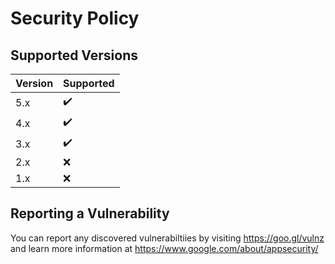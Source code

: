 # Security Policy

## Supported Versions

| Version | Supported          |
| ------- |--------------------|
| 5.x   | :heavy_check_mark: |
| 4.x   | :heavy_check_mark: |
| 3.x   | :heavy_check_mark: |
| 2.x   | :x:                |
| 1.x | :x:                |

## Reporting a Vulnerability

You can report any discovered vulnerabiltiies by visiting https://goo.gl/vulnz and learn more information at https://www.google.com/about/appsecurity/
